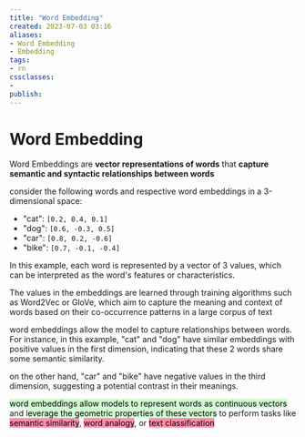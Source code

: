 ```yaml
---
title: "Word Embedding"
created: 2023-07-03 03:16
aliases: 
- Word Embedding
- Embedding
tags:
- rn
cssclasses:
- 
publish:
---
```


<!-- 
tags: 
-->

<!--internal
parent:: [[]]
child:: [[]]
related:: [[]]
-->

<!--external
- []()
-->

# Word Embedding

Word Embeddings are **vector representations of words** that **capture semantic and syntactic relationships between words**
  
consider the following words and respective word embeddings in a 3-dimensional space:
  
- "cat": `[0.2, 0.4, 0.1]`
- "dog": `[0.6, -0.3, 0.5]`
- "car": `[0.8, 0.2, -0.6]`
- "bike": `[0.7, -0.1, -0.4]`

In this example, each word is represented by a vector of 3 values, which can be interpreted as the word's features or characteristics. 

The values in the embeddings are learned through training algorithms such as Word2Vec or GloVe, which aim to capture the meaning and context of words based on their co-occurrence patterns in a large corpus of text

word embeddings allow the model to capture relationships between words. For instance, in this example, "cat" and "dog" have similar embeddings with positive values in the first dimension, indicating that these 2 words share some semantic similarity. 

on the other hand, "car" and "bike" have negative values in the third dimension, suggesting a potential contrast in their meanings.

<mark style="background: #BBFABBA6;">word embeddings allow models to represent words as continuous vectors</mark> and l<mark style="background: #BBFABBA6;">everage the geometric properties of these vectors</mark> to perform tasks like <mark style="background: #FF5582A6;">semantic similarity</mark>, <mark style="background: #FF5582A6;">word analogy</mark>, or <mark style="background: #FF5582A6;">text classification</mark>